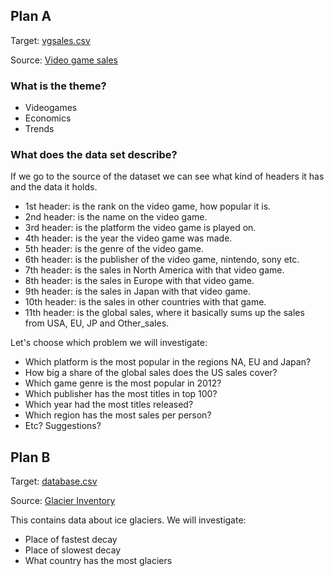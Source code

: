## Plan A
Target: [vgsales.csv](https://raw.githubusercontent.com/DaMexicanJustice/frantic_midnight/master/data%20sets/vgsales.csv)

Source: [Video game sales](https://www.kaggle.com/gregorut/videogamesales)


### What is the theme?
* Videogames
* Economics
* Trends

### What does the data set describe?
If we go to the source of the dataset we can see what kind of headers it has and the data it holds.

- 1st header: is the rank on the video game, how popular it is.
- 2nd header: is the name on the video game.
- 3rd header: is the platform the video game is played on.
- 4th header: is the year the video game was made.
- 5th header: is the genre of the video game.
- 6th header: is the publisher of the video game, nintendo, sony etc.
- 7th header: is the sales in North America with that video game.
- 8th header: is the sales in Europe with that video game.
- 9th header: is the sales in Japan with that video game.
- 10th header: is the sales in other countries with that game.
- 11th header: is the global sales, where it basically sums up the sales from USA, EU, JP and Other_sales.


Let's choose which problem we will investigate:

* Which platform is the most popular in the regions NA, EU and Japan?
* How big a share of the global sales does the US sales cover?
* Which game genre is the most popular in 2012?
* Which publisher has the most titles in top 100?
* Which year had the most titles released?
* Which region has the most sales per person?
* Etc? Suggestions?



















## Plan B
Target: [database.csv](https://raw.githubusercontent.com/DaMexicanJustice/frantic_midnight/master/data%20sets/database.csv)

Source: [Glacier Inventory](https://www.kaggle.com/nsidcorg/glacier-inventory)

This contains data about ice glaciers.
We will investigate:

* Place of fastest decay
* Place of slowest decay
* What country has the most glaciers
